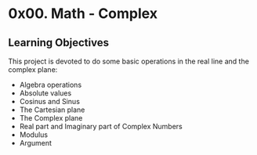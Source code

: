 # 0x00. Math - Complex

## Learning Objectives

This project is devoted to do some basic operations in the real line and the complex plane:  

- Algebra operations  
- Absolute values  
- Cosinus and Sinus  
- The Cartesian plane  
- The Complex plane  
- Real part and Imaginary part of Complex Numbers  
- Modulus  
- Argument  
